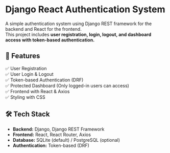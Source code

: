# Django React Authentication System

A simple authentication system using Django REST framework for the backend and React for the frontend.  
This project includes **user registration, login, logout, and dashboard access with token-based authentication.**

## 🚀 Features
✅ User Registration  
✅ User Login & Logout  
✅ Token-based Authentication (DRF)  
✅ Protected Dashboard (Only logged-in users can access)  
✅ Frontend with React & Axios  
✅ Styling with CSS  

## 🛠 Tech Stack
- **Backend:** Django, Django REST Framework
- **Frontend:** React, React Router, Axios
- **Database:** SQLite (default) / PostgreSQL (optional)
- **Authentication:** Token-based (DRF)


